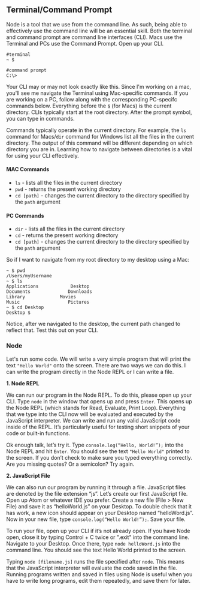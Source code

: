 ## Terminal/Command Prompt

Node is a tool that we use from the command line. As such, being able to effectively use the command line will be an essential skill. Both the terminal and command prompt are command line interfaces (CLI). Macs use the Terminal and PCs use the Command Prompt. Open up your CLI.

```
#terminal
~ $
```

```
#command prompt
C:\>
```

Your CLI may or may not look exactly like this. Since I'm working on a mac, you'll see me navigate the Terminal using Mac-specific commands. If you are working on a PC, follow along with the corresponding PC-specifc commands below. Everything before the `$` (for Macs) is the current directory. CLIs typically start at the root directory. After the prompt symbol, you can type in commands.

Commands typically operate in the current directory. For example, the `ls` command for Macs/`dir` command for Windows list all the files in the current directory. The output of this command will be different depending on which directory you are in. Learning how to navigate between directories is a vital for using your CLI effectively.

#### MAC Commands
* `ls` - lists all the files in the current directory
* `pwd` - returns the present working directory
* `cd [path]` - changes the current directory to the directory specified by the `path` argument

#### PC Commands
* `dir` - lists all the files in the current directory
* `cd` - returns the present working directory
* `cd [path]` - changes the current directory to the directory specified by the `path` argument

So if I want to navigate from my root directory to my desktop using a Mac:

```
~ $ pwd
/Users/myUsername
~ $ ls
Applications			Desktop				
Documents			   Downloads			
Library			 	Movies				
Music				   Pictures
~ $ cd Desktop
Desktop $		
```

Notice, after we navigated to the desktop, the current path changed to reflect that. Test this out on your CLI.

### Node

Let's run some code. We will write a very simple program that will print the text `"Hello World"` onto the screen. There are two ways we can do this. I can write the program directly in the Node REPL or I can write a file.

**1. Node REPL**

We can run our program in the Node REPL. To do this, please open up your CLI. Type `node` in the window that opens up and press `Enter`. This opens up the Node REPL (which stands for Read, Evaluate, Print Loop). Everything that we type into the CLI now will be evaluated and executed by the JavaScript interpreter. We can write and run any valid JavaScript code inside of the REPL. It’s particularly useful for testing short snippets of your code or built-in functions.

Ok enough talk, let’s try it. Type `console.log(“Hello, World!”);` into the Node REPL and hit `Enter`. You should see the text `"Hello World"` printed to the screen. If you don’t check to make sure you typed everything correctly. Are you missing quotes? Or a semicolon? Try again.

**2. JavaScript File**

We can also run our program by running it through a file. JavaScript files are denoted by the file extension “js”. Let’s create our first JavaScript file. Open up Atom or whatever IDE you prefer. Create a new file (File > New File) and save it as “helloWorld.js” on your Desktop. To double check that it has work, a new icon should appear on your Desktop named “helloWord.js”. Now in your new file, type `console.log(“Hello World!”);`. Save your file.

To run your file, open up your CLI if it’s not already open. If you have Node open, close it by typing Control + C twice or ".exit" into the command line. Navigate to your Desktop. Once there, type `node helloWord.js` into the command line. You should see the text Hello World printed to the screen.

Typing `node [filename.js]` runs the file specified after `node`. This means that the JavaScript interpreter will evaluate the code saved in the file. Running programs written and saved in files using Node is useful when you have to write long programs, edit them repeatedly, and save them for later.
